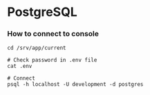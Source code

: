 # PostgreSQL

### How to connect to console
```
cd /srv/app/current

# Check password in .env file
cat .env

# Connect
psql -h localhost -U development -d postgres
```
